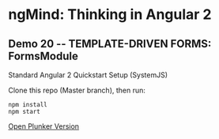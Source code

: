 # ngMind: Thinking in Angular 2

## Demo 20 -- TEMPLATE-DRIVEN FORMS: FormsModule

Standard Angular 2 Quickstart Setup (SystemJS)

Clone this repo (Master branch), then run:
```
npm install
npm start
```

[Open Plunker Version](http://plnkr.co/edit/VSW2tF9CECLO6pZz5X34?p=preview)
